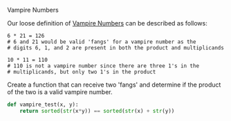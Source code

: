 Vampire Numbers

Our loose definition of [Vampire Numbers](http://en.wikipedia.org/wiki/Vampire_number) can be described as follows:
```
6 * 21 = 126
# 6 and 21 would be valid 'fangs' for a vampire number as the 
# digits 6, 1, and 2 are present in both the product and multiplicands

10 * 11 = 110
# 110 is not a vampire number since there are three 1's in the
# multiplicands, but only two 1's in the product
```
Create a function that can receive two 'fangs' and determine if the product of the two is a valid vampire number.
```python
def vampire_test(x, y):
    return sorted(str(x*y)) == sorted(str(x) + str(y))
```
